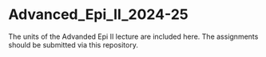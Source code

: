 # Advanced_Epi_II_2024-25

The units of the Advanded Epi II lecture are included here. The assignments should be submitted via this repository.
